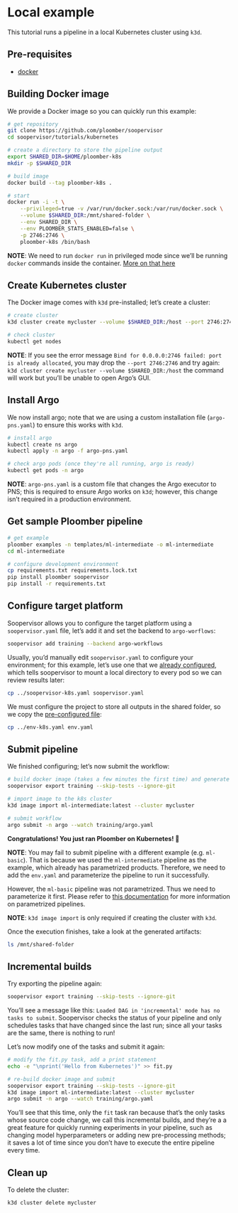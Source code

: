 # Local example

This tutorial runs a pipeline in a local Kubernetes cluster using `k3d`.

## Pre-requisites


* [docker](https://docs.docker.com/get-docker/)

## Building Docker image

We provide a Docker image so you can quickly run this example:

```bash
# get repository
git clone https://github.com/ploomber/soopervisor
cd soopervisor/tutorials/kubernetes

# create a directory to store the pipeline output
export SHARED_DIR=$HOME/ploomber-k8s
mkdir -p $SHARED_DIR

# build image
docker build --tag ploomber-k8s .

# start
docker run -i -t \
    --privileged=true -v /var/run/docker.sock:/var/run/docker.sock \
    --volume $SHARED_DIR:/mnt/shared-folder \
    --env SHARED_DIR \
    --env PLOOMBER_STATS_ENABLED=false \
    -p 2746:2746 \
    ploomber-k8s /bin/bash
```

**NOTE**: We need to run `docker run` in privileged mode since we’ll be running
`docker` commands inside the container.
[More on that here](https://www.docker.com/blog/docker-can-now-run-within-docker/)

## Create Kubernetes cluster

The Docker image comes with `k3d` pre-installed; let’s create a cluster:

```bash
# create cluster
k3d cluster create mycluster --volume $SHARED_DIR:/host --port 2746:2746

# check cluster
kubectl get nodes
```

**NOTE**: If you see the error message
`Bind for 0.0.0.0:2746 failed: port is already allocated`, you may
drop the `--port 2746:2746` and try again:
`k3d cluster create mycluster --volume $SHARED_DIR:/host` the command
will work but you’ll be unable to open Argo’s GUI.

## Install Argo

We now install argo; note that we are using a custom installation file
(`argo-pns.yaml`) to ensure this works with `k3d`.

```bash
# install argo
kubectl create ns argo
kubectl apply -n argo -f argo-pns.yaml

# check argo pods (once they're all running, argo is ready)
kubectl get pods -n argo
```

**NOTE**: `argo-pns.yaml` is a custom file that changes the Argo executor to PNS;
this is required to ensure Argo works on `k3d`; however, this change
isn’t required in a production environment.

## Get sample Ploomber pipeline

```bash
# get example
ploomber examples -n templates/ml-intermediate -o ml-intermediate
cd ml-intermediate

# configure development environment
cp requirements.txt requirements.lock.txt
pip install ploomber soopervisor
pip install -r requirements.txt
```

## Configure target platform

Soopervisor allows you to configure the target platform using a
`soopervisor.yaml` file, let’s add it and set the backend to
`argo-worflows`:

```bash
soopervisor add training --backend argo-workflows
```

Usually, you’d manually edit `soopervisor.yaml` to configure your
environment; for this example, let’s use one that we
[already configured](https://github.com/ploomber/soopervisor/blob/master/tutorials/kubernetes/soopervisor-k8s.yaml),
which tells soopervisor to mount a local directory to every pod so we can review results later:

```bash
cp ../soopervisor-k8s.yaml soopervisor.yaml
```

We must configure the project to store all outputs in the shared folder, so we
copy the [pre-configured file](https://github.com/ploomber/soopervisor/blob/master/tutorials/kubernetes/env-k8s.yaml):

```bash
cp ../env-k8s.yaml env.yaml
```

## Submit pipeline

We finished configuring; let’s now submit the workflow:

```bash
# build docker image (takes a few minutes the first time) and generate an argo's yaml spec
soopervisor export training --skip-tests --ignore-git

# import image to the k8s cluster
k3d image import ml-intermediate:latest --cluster mycluster

# submit workflow
argo submit -n argo --watch training/argo.yaml
```

**Congratulations! You just ran Ploomber on Kubernetes! 🎉**

**NOTE**: You may fail to submit pipeline with a different example (e.g. `ml-basic`). That is because we used the `ml-intermediate` pipeline as the example, which already has parametrized products. Therefore, we need to add the `env.yaml` and parameterize the pipeline to run it successfully.

However, the `ml-basic` pipeline was not parametrized. Thus we need to parameterize it first. Please refer to [this documentation](https://docs.ploomber.io/en/latest/user-guide/parametrized.html) for more information on parametrized pipelines.

**NOTE**: `k3d image import` is only required if creating the cluster with `k3d`.

Once the execution finishes, take a look at the generated artifacts:

```sh
ls /mnt/shared-folder
```

## Incremental builds

Try exporting the pipeline again:

```bash
soopervisor export training --skip-tests --ignore-git
```

You’ll see a message like this: `Loaded DAG in 'incremental' mode has no tasks to submit`.
Soopervisor checks the status of your pipeline and only schedules tasks that have changed
since the last run; since all your tasks are the same, there is nothing to run!

Let’s now modify one of the tasks and submit it again:

```bash
# modify the fit.py task, add a print statement
echo -e "\nprint('Hello from Kubernetes')" >> fit.py

# re-build docker image and submit
soopervisor export training --skip-tests --ignore-git
k3d image import ml-intermediate:latest --cluster mycluster
argo submit -n argo --watch training/argo.yaml
```

You’ll see that this time, only the `fit` task ran because that’s the only
tasks whose source code change, we call this incremental builds, and they’re a
a great feature for quickly running experiments in your pipeline, such as changing
model hyperparameters or adding new pre-processing methods; it saves a lot of
time since you don’t have to execute the entire pipeline every time.

## Clean up

To delete the cluster:

```bash
k3d cluster delete mycluster
```

